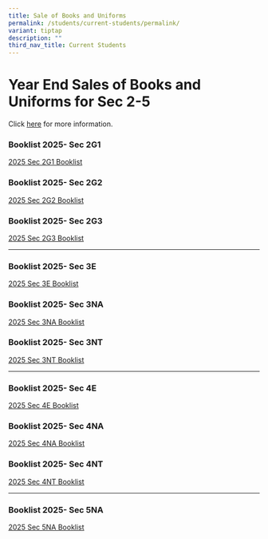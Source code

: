 ```yaml
---
title: Sale of Books and Uniforms
permalink: /students/current-students/permalink/
variant: tiptap
description: ""
third_nav_title: Current Students
---
```

<h1>Year End Sales of Books and Uniforms for Sec 2-5</h1>
<p></p>
<p>Click <a href="/files/BookList/2025/2024_Year_end_Sales_of_Books_and_Uniforms__Sec_2_5_FINAL.pdf" rel="noopener noreferrer nofollow" target="_blank">here</a> for
more information.</p>
<h3>Booklist 2025- Sec 2G1</h3>
<p><a href="/files/BookList/2025/NSS_Booklist_2025__Sec_2G1_SBB_.pdf" rel="noopener nofollow" target="_blank">2025 Sec 2G1 Booklist</a>
</p>
<h3>Booklist 2025- Sec 2G2</h3>
<p><a href="/files/BookList/2025/NSS_Booklist_2025__Sec_2G2_SBB_.pdf" rel="noopener nofollow" target="_blank">2025 Sec 2G2 Booklist</a>
</p>
<h3>Booklist 2025- Sec 2G3</h3>
<p><a href="/files/BookList/2025/NSS_Booklist_2025__Sec_2G3.pdf" rel="noopener nofollow" target="_blank">2025 Sec 2G3 Booklist</a>
</p>
<hr>
<h3>Booklist 2025- Sec 3E</h3>
<p><a href="/files/BookList/2025/NSS_Booklist_2025__Sec_3E.pdf" rel="noopener nofollow" target="_blank">2025 Sec 3E Booklist</a>
</p>
<h3>Booklist 2025- Sec 3NA</h3>
<p><a href="/files/BookList/2025/NSS_Booklist_2025__Sec_3NA.pdf" rel="noopener nofollow" target="_blank">2025 Sec 3NA Booklist</a>
</p>
<h3>Booklist 2025- Sec 3NT</h3>
<p><a href="/files/BookList/2025/NSS_Booklist_2025__Sec_3NT.pdf" rel="noopener nofollow" target="_blank">2025 Sec 3NT Booklist</a>
</p>
<hr>
<h3>Booklist 2025- Sec 4E</h3>
<p><a href="/files/BookList/2025/NSS_Booklist_2025__Sec_4E.pdf" rel="noopener nofollow" target="_blank">2025 Sec 4E Booklist</a>
</p>
<h3>Booklist 2025- Sec 4NA</h3>
<p><a href="/files/BookList/2025/NSS_Booklist_2025__Sec_4NA.pdf" rel="noopener nofollow" target="_blank">2025 Sec 4NA Booklist</a>
</p>
<h3>Booklist 2025- Sec 4NT</h3>
<p><a href="/files/BookList/2025/NSS_Booklist_2025__Sec_4NT.pdf" rel="noopener nofollow" target="_blank">2025 Sec 4NT Booklist</a>
</p>
<hr>
<h3>Booklist 2025- Sec 5NA</h3>
<p><a href="/files/BookList/2025/NSS_Booklist_2025__Sec_5NA.pdf" rel="noopener nofollow" target="_blank">2025 Sec 5NA Booklist</a>
</p>
<p></p>
<p></p>
<p></p>